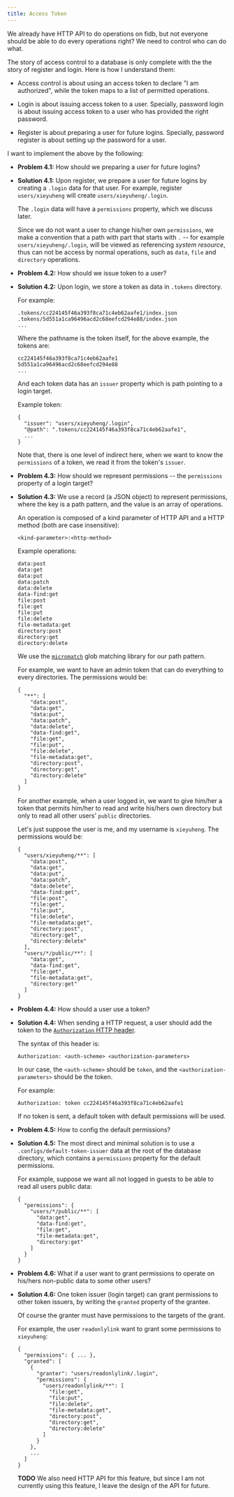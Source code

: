 ```yaml
---
title: Access Token
---
```


We already have HTTP API to do operations on fidb,
but not everyone should be able to do every operations right?
We need to control who can do what.

The story of access control to a database
is only complete with the the story of register and login.
Here is how I understand them:

- Access control is about
  using an access token to declare "I am authorized",
  while the token maps to a list of permitted operations.

- Login is about issuing access token to a user.
  Specially, password login is about issuing access token to a user
  who has provided the right password.

- Register is about preparing a user for future logins.
  Specially, password register is about setting up the password for a user.

I want to implement the above by the following:

- **Problem 4.1:** How should we preparing a user for future logins?

- **Solution 4.1:** Upon register, we prepare a user for future logins by
  creating a `.login` data for that user.
  For example, register `users/xieyuheng`
  will create `users/xieyuheng/.login`.

  The `.login` data will have a `permissions` property,
  which we discuss later.

  Since we do not want a user to change his/her own `permissions`,
  we make a convention that a path with part that starts with `.`
  -- for example `users/xieyuheng/.login`,
  will be viewed as referencing _system resource_,
  thus can not be access by normal operations,
  such as `data`, `file` and `directory` operations.

- **Problem 4.2:** How should we issue token to a user?

- **Solution 4.2:** Upon login, we store a token as data in `.tokens` directory.

  For example:

  ```
  .tokens/cc224145f46a393f8ca71c4eb62aafe1/index.json
  .tokens/5d551a1ca96496acd2c68eefcd294e88/index.json
  ...
  ```

  Where the pathname is the token itself,
  for the above example,
  the tokens are:

  ```
  cc224145f46a393f8ca71c4eb62aafe1
  5d551a1ca96496acd2c68eefcd294e88
  ...
  ```

  And each token data has an `issuer` property
  which is path pointing to a login target.

  Example token:

  ```
  {
    "issuer": "users/xieyuheng/.login",
    "@path": ".tokens/cc224145f46a393f8ca71c4eb62aafe1",
    ...
  }
  ```

  Note that, there is one level of indirect here,
  when we want to know the `permissions` of a token,
  we read it from the token's `issuer`.

- **Problem 4.3:** How should we represent permissions
  -- the `permissions` property of a login target?

- **Solution 4.3:** We use a record (a JSON object) to represent permissions,
  where the key is a path pattern, and the value is an array of operations.

  An operation is composed of
  a kind parameter of HTTP API
  and a HTTP method
  (both are case insensitive):

  ```
  <kind-parameter>:<http-method>
  ```

  Example operations:

  ```
  data:post
  data:get
  data:put
  data:patch
  data:delete
  data-find:get
  file:post
  file:get
  file:put
  file:delete
  file-metadata:get
  directory:post
  directory:get
  directory:delete
  ```

  We use the [`micromatch`](https://github.com/micromatch/micromatch)
  glob matching library for our path pattern.

  For example, we want to have an admin token
  that can do everything to every directories.
  The permissions would be:

  ```
  {
    "**": [
      "data:post",
      "data:get",
      "data:put",
      "data:patch",
      "data:delete",
      "data-find:get",
      "file:get",
      "file:put",
      "file:delete",
      "file-metadata:get",
      "directory:post",
      "directory:get",
      "directory:delete"
    ]
  }
  ```

  For another example, when a user logged in,
  we want to give him/her a token
  that permits him/her to read and write his/hers own directory
  but only to read all other users' `public` directories.

  Let's just suppose the user is me, and my username is `xieyuheng`.
  The permissions would be:

  ```
  {
    "users/xieyuheng/**": [
      "data:post",
      "data:get",
      "data:put",
      "data:patch",
      "data:delete",
      "data-find:get",
      "file:post",
      "file:get",
      "file:put",
      "file:delete",
      "file-metadata:get",
      "directory:post",
      "directory:get",
      "directory:delete"
    ],
    "users/*/public/**": [
      "data:get",
      "data-find:get",
      "file:get",
      "file-metadata:get",
      "directory:get"
    ]
  }
  ```

- **Problem 4.4:** How should a user use a token?

- **Solution 4.4:** When sending a HTTP request,
  a user should add the token to
  the [`Authorization` HTTP header](https://developer.mozilla.org/en-US/docs/Web/HTTP/Headers/Authorization).

  The syntax of this header is:

  ```
  Authorization: <auth-scheme> <authorization-parameters>
  ```

  In our case, the `<auth-scheme>` should be `token`,
  and the `<authorization-parameters>` should be the token.

  For example:

  ```
  Authorization: token cc224145f46a393f8ca71c4eb62aafe1
  ```

  If no token is sent, a default token
  with default permissions will be used.

- **Problem 4.5:** How to config the default permissions?

- **Solution 4.5:** The most direct and minimal solution
  is to use a `.configs/default-token-issuer` data
  at the root of the database directory,
  which contains a `permissions` property
  for the default permissions.

  For example, suppose we want all not logged in guests
  to be able to read all users public data:

  ```
  {
    "permissions": {
      "users/*/public/**": [
        "data:get",
        "data-find:get",
        "file:get",
        "file-metadata:get",
        "directory:get"
      ]
    }
  }
  ```

- **Problem 4.6:** What if a user want to grant permissions
  to operate on his/hers non-public data
  to some other users?

- **Solution 4.6:** One token issuer (login target)
  can grant permissions to other token issuers,
  by writing the `granted` property of the grantee.

  Of course the granter must have permissions to the targets of the grant.

  For example, the user `readonlylink` want to
  grant some permissions to `xieyuheng`:

  ```
  {
    "permissions": { ... },
    "granted": [
      {
        "granter": "users/readonlylink/.login",
        "permissions": {
          "users/readonlylink/**": [
            "file:get",
            "file:put",
            "file:delete",
            "file-metadata:get",
            "directory:post",
            "directory:get",
            "directory:delete"
          ]
        }
      },
      ...
    ]
  }
  ```

  **TODO** We also need HTTP API for this feature,
  but since I am not currently using this feature,
  I leave the design of the API for future.
